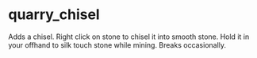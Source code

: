 # quarry_chisel

Adds a chisel. Right click on stone to chisel it into smooth stone. Hold it in your offhand to silk touch stone while mining. Breaks occasionally.
